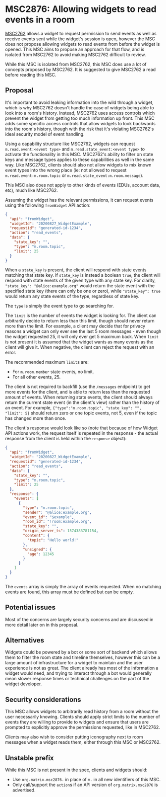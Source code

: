 # MSC2876: Allowing widgets to read events in a room

[MSC2762](https://github.com/matrix-org/matrix-doc/pull/2762) allows a widget to request permission
to send events as well as receive events sent while the widget's session is open, however the MSC
does not propose allowing widgets to read events from before the widget is opened. This MSC aims
to propose an approach for that flow, and is isolated from MSC2762 to avoid making MSC2762 difficult
to review.

While this MSC is isolated from MSC2762, this MSC does use a lot of concepts proposed by MSC2762. It
is suggested to give MSC2762 a read before reading this MSC.

## Proposal

It's important to avoid leaking information into the wild through a widget, which is why MSC2762
doesn't handle the case of widgets being able to look into a room's history. Instead, MSC2762 uses
access controls which prevent the widget from getting too much information up front. This MSC adds
some specific access controls that allow widgets to look backwards into the room's history, though
with the risk that it's violating MSC2762's ideal security model of event handling.

Using a capability structure like MSC2762, widgets can request `m.read.event:<event type>` and
`m.read.state_event:<event type>` to activate the functionality in this MSC. MSC2762's ability to
filter on state keys and message types applies to these capabilities as well in the same way. Like
MSC2762, clients should also not allow widgets to mix known event types into the wrong place (ie:
not allowed to request `m.read.event:m.room.topic` or `m.read.state_event:m.room.message`).

This MSC also does not apply to other kinds of events (EDUs, account data, etc), much like MSC2762.

Assuming the widget has the relevant permissions, it can request events using the following `fromWidget`
API action:

```json
{
  "api": "fromWidget",
  "widgetId": "20200827_WidgetExample",
  "requestid": "generated-id-1234",
  "action": "read_events",
  "data": {
    "state_key": "",
    "type": "m.room.topic",
    "limit": 25
  }
}
```

When a `state_key` is present, the client will respond with state events matching that state key. If
`state_key` is instead a boolean `true`, the client will respond with state events of the given type
with any state key. For clarity, `"state_key": "@alice:example.org"` would return the state event with
the specified state key (there can only be one or zero), while `"state_key": true` would return any
state events of the type, regardless of state key.

The `type` is simply the event type to go searching for.

The `limit` is the number of events the widget is looking for. The client can arbitrarily decide to
return less than this limit, though should never return more than the limit. For example, a client
may decide that for privacy reasons a widget can only ever see the last 5 room messages - even though
the widget requested 25, it will only ever get 5 maximum back. When `limit` is not present it is
assumed that the widget wants as many events as the client will give it. When negative, the client
can reject the request with an error.

The recommended maximum `limit`s are:

* For `m.room.member` state events, no limit.
* For all other events, 25.

The client is not required to backfill (use the `/messages` endpoint) to get more events for the
client, and is able to return less than the requested amount of events. When returning state events,
the client should always return the current state event (in the client's view) rather than the history
of an event. For example, `{"type":"m.room.topic", "state_key": "", "limit": 5}` should return zero
or one topic events, not 5, even if the topic has changed more than once.

The client's response would look like so (note that because of how Widget API actions work, the request
itself is repeated in the response - the actual response from the client is held within the `response`
object):

```json
{
  "api": "fromWidget",
  "widgetId": "20200827_WidgetExample",
  "requestid": "generated-id-1234",
  "action": "read_events",
  "data": {
    "state_key": "",
    "type": "m.room.topic",
    "limit": 25
  },
  "response": {
    "events": [
      {
        "type": "m.room.topic",
        "sender": "@alice:example.org",
        "event_id": "$example",
        "room_id": "!room:example.org",
        "state_key": "",
        "origin_server_ts": 1574383781154,
        "content": {
          "topic": "Hello world!"
        },
        "unsigned": {
          "age": 12345
        }
      }
    ]
  }
}
```

The `events` array is simply the array of events requested. When no matching events are found, this
array must be defined but can be empty.

## Potential issues

Most of the concerns are largely security concerns and are discussed in more detail later on in this
proposal.

## Alternatives

Widgets could be powered by a bot or some sort of backend which allows them to filter the room state
and timeline themselves, however this can be a large amount of infrastructure for a widget to maintain
and the user experience is not as great. The client already has most of the information a widget would
need, and trying to interact through a bot would generally mean slower response times or technical
challenges on the part of the widget developer.

## Security considerations

This MSC allows widgets to arbitrarily read history from a room without the user necessarily knowing.
Clients should apply strict limits to the number of events they are willing to provide to widgets
and ensure that users are prompted to explicitly approve the permissions requested, like in MSC2762.

Clients may also wish to consider putting iconography next to room messages when a widget reads them,
either through this MSC or MSC2762.

## Unstable prefix

While this MSC is not present in the spec, clients and widgets should:

* Use `org.matrix.msc2876.` in place of `m.` in all new identifiers of this MSC.
* Only call/support the `action`s if an API version of `org.matrix.msc2876` is advertised.
